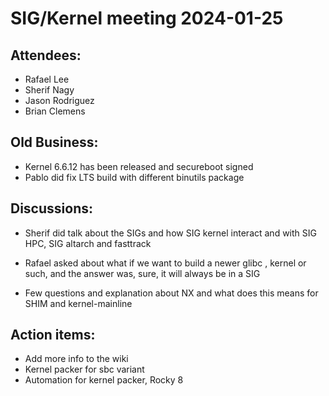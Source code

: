 # SIG/Kernel meeting 2024-01-25

## Attendees:

* Rafael Lee
* Sherif Nagy
* Jason Rodriguez
* Brian Clemens

## Old Business:

* Kernel 6.6.12 has been released and secureboot signed
* Pablo did fix LTS build with different binutils package

## Discussions:

* Sherif did talk about the SIGs and how SIG kernel interact and with SIG HPC, SIG altarch and fasttrack

* Rafael asked about what if we want to build a newer glibc , kernel or such, and the answer was, sure, it will always be in a SIG

* Few questions and explanation about NX and what does this means for SHIM and kernel-mainline

## Action items:

* Add more info to the wiki
* Kernel packer for sbc variant
* Automation for kernel packer, Rocky 8
